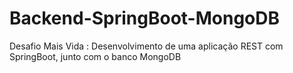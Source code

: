 # Backend-SpringBoot-MongoDB
Desafio Mais Vida : Desenvolvimento de uma aplicação REST com SpringBoot, junto com o banco MongoDB

